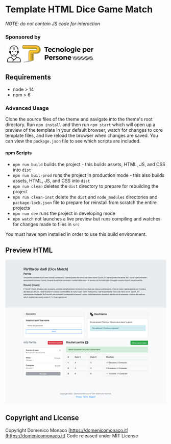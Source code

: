 # Template HTML Dice Game Match 

*NOTE: do not contain JS code for interaction*

### Sponsored by
[<img align="left" src="https://github.com/domenicomonaco/minimalist-pugJS-boilerplate/blob/master/src/assets/img/logo.png?raw=true" height="54" />](https://blog.domenicomonaco.it)
 [<img src="https://github.com/domenicomonaco/minimalist-pugjs-boilerplate/blob/master/src/assets/img/tecnologie-per-persone-logo.png?raw=true" height="54" />](https://tecnologieperpersone.it)

 ## Requirements

* node > 14
* npm > 6

### Advanced Usage

Clone the source files of the theme and navigate into the theme's root directory. Run `npm install` and then run `npm start` which will open up a preview of the template in your default browser, watch for changes to core template files, and live reload the browser when changes are saved. You can view the `package.json` file to see which scripts are included.

#### npm Scripts
- `npm run build` builds the project - this builds assets, HTML, JS, and CSS into `dist`
- `npm run buil-prod` runs the project in production mode - this also builds assets, HTML, JS, and CSS into `dist`
- `npm run clean` deletes the `dist` directory to prepare for rebuilding the project
- `npm run clean-inst` delete the `dist` and `node_modules` directories and `package-lock.json` file to prepare for reinstall from scratch the entire projects
- `npm run dev` runs the project in developing mode
- `npm watch` not launches a live preview but runs compiling and watches for changes made to files in `src`

You must have npm installed in order to use this build environment.

## Preview HTML

![Dice Match HTML preview](doc/preview.png)

## Copyright and License

Copyright
Domenico Monaco [https://domenicomonaco.it](https://domenicomonaco.it) Code released under MIT License
